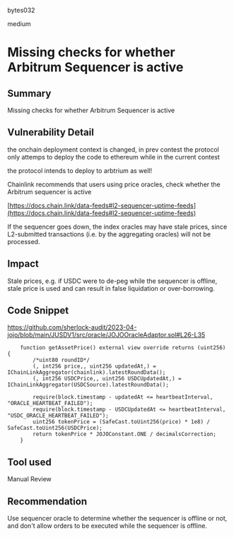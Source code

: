 bytes032

medium

# Missing checks for whether Arbitrum Sequencer is active



## Summary

Missing checks for whether Arbitrum Sequencer is active

## Vulnerability Detail

the onchain deployment context is changed, in prev contest the protocol only attemps to deploy the code to ethereum while in the current contest

the protocol intends to deploy to arbtrium as well!

Chainlink recommends that users using price oracles, check whether the Arbitrum sequencer is active

[https://docs.chain.link/data-feeds#l2-sequencer-uptime-feeds](https://docs.chain.link/data-feeds#l2-sequencer-uptime-feeds)

If the sequencer goes down, the index oracles may have stale prices, since L2-submitted transactions (i.e. by the aggregating oracles) will not be processed.

## Impact

Stale prices, e.g. if USDC were to de-peg while the sequencer is offline, stale price is used and can result in false liquidation or over-borrowing.

## Code Snippet

https://github.com/sherlock-audit/2023-04-jojo/blob/main/JUSDV1/src/oracle/JOJOOracleAdaptor.sol#L26-L35

```solidity
    function getAssetPrice() external view override returns (uint256) {
        /*uint80 roundID*/
        (, int256 price,, uint256 updatedAt,) = IChainLinkAggregator(chainlink).latestRoundData();
        (, int256 USDCPrice,, uint256 USDCUpdatedAt,) = IChainLinkAggregator(USDCSource).latestRoundData();

        require(block.timestamp - updatedAt <= heartbeatInterval, "ORACLE_HEARTBEAT_FAILED");
        require(block.timestamp - USDCUpdatedAt <= heartbeatInterval, "USDC_ORACLE_HEARTBEAT_FAILED");
        uint256 tokenPrice = (SafeCast.toUint256(price) * 1e8) / SafeCast.toUint256(USDCPrice);
        return tokenPrice * JOJOConstant.ONE / decimalsCorrection;
    }
```

## Tool used

Manual Review

## Recommendation

Use sequencer oracle to determine whether the sequencer is offline or not, and don't allow orders to be executed while the sequencer is offline.